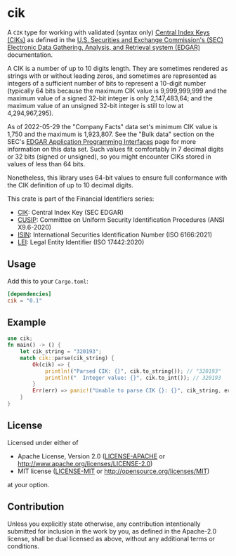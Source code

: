 cik
====
A `CIK` type for working with validated (syntax only)
[Central Index Keys (CIKs)](https://www.sec.gov/page/edgar-glossary#cik) as defined in the
[U.S. Securities and Exchange Commission's (SEC)](https://www.sec.gov)
[Electronic Data Gathering, Analysis, and Retrieval system (EDGAR)](https://www.sec.gov/edgar.shtml) documentation.

A CIK is a number of up to 10 digits length. They are sometimes rendered as strings with or without leading zeros, and
sometimes are represented as integers of a sufficient number of bits to represent a 10-digit number (typically 64 bits
because the maximum CIK value is 9,999,999,999 and the maximum value of a signed 32-bit integer is only 2,147,483,64;
and the maximum value of an unsigned 32-bit integer is still to low at 4,294,967,295).

As of 2022-05-29 the "Company Facts" data set's minimum CIK value is 1,750 and the maximum is 1,923,807. See
the "Bulk data" section on the SEC's
[EDGAR Application Programming Interfaces](https://www.sec.gov/edgar/sec-api-documentation) page for more information on
this data set. Such values fit comfortably in 7 decimal digits or 32 bits (signed or unsigned), so you might encounter
CIKs stored in values of less than 64 bits.

Nonetheless, this library uses 64-bit values to ensure full conformance with the CIK definition of up to 10 decimal
digits.

This crate is part of the Financial Identifiers series:

* [CIK](https://crates.io/crates/cik): Central Index Key (SEC EDGAR)
* [CUSIP](https://crates.io/crates/cusip): Committee on Uniform Security Identification Procedures (ANSI X9.6-2020)
* [ISIN](https://crates.io/crates/isin): International Securities Identification Number (ISO 6166:2021)
* [LEI](https://crates.io/crates/lei): Legal Entity Identifier (ISO 17442:2020)

## Usage

Add this to your `Cargo.toml`:

```toml
[dependencies]
cik = "0.1"
```


## Example

```rust
use cik;
fn main() -> () {
    let cik_string = "320193";
    match cik::parse(cik_string) {
        Ok(cik) => {
            println!("Parsed CIK: {}", cik.to_string()); // "320193"
            println!("  Integer value: {}", cik.to_int()); // 320193
        }
        Err(err) => panic!("Unable to parse CIK {}: {}", cik_string, err),
    }
}
```


## License

Licensed under either of

 * Apache License, Version 2.0
   ([LICENSE-APACHE](LICENSE-APACHE) or http://www.apache.org/licenses/LICENSE-2.0)
 * MIT license
   ([LICENSE-MIT](LICENSE-MIT) or http://opensource.org/licenses/MIT)

at your option.


## Contribution

Unless you explicitly state otherwise, any contribution intentionally submitted
for inclusion in the work by you, as defined in the Apache-2.0 license, shall be
dual licensed as above, without any additional terms or conditions.
